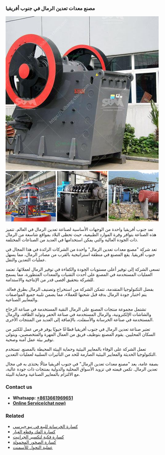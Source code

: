 <h3>مصنع معدات تعدين الرمال في جنوب أفريقيا</h3><img src='1701853901.jpg' alt=''><p>تعد جنوب أفريقيا واحدة من الوجهات الأساسية لصناعة تعدين الرمال في العالم. تتميز هذه الصناعة بتوافر وفرة الموارد الطبيعية، حيث تحظى البلاد بمواقع شاسعة من الرمال ذات الجودة العالية والتي يمكن استخدامها في العديد من الصناعات المختلفة.</p><p>تعد شركة "مصنع معدات تعدين الرمال" واحدة من الشركات الرائدة في هذا المجال في جنوب أفريقيا. يقع المصنع في منطقة استراتيجية بالقرب من مصادر الرمال، مما يسهل عمليات التعدين والنقل.</p><p>تسعى الشركة إلى توفير أعلى مستويات الجودة والكفاءة في توفير الرمال لعملائها. تعتمد العمليات المستخدمة في المصنع على أحدث التقنيات والمعدات المتطورة، مما يسمح للشركة بتحقيق أقصى قدر من الإنتاجية والاستدامة.</p><p>بفضل التكنولوجيا المتقدمة، تتمكن الشركة من استخراج وتصنيف الرمال بطرق فعالة. يتم اختبار جودة الرمال بدقة قبل شحنها للعملاء، مما يضمن تلبية جميع المواصفات والمعايير الصناعية.</p><p>تشتمل مجموعة منتجات المصنع على الرمال النقية المستخدمة في صناعة الزجاج والشاشات الإلكترونية، والرمال المستخدمة في صناعة الحفر وتوليد الطاقة، والرمال المستخدمة في صناعة الخرسانة والأسفلت، بالإضافة إلى العديد من المنتجات الأخرى.</p><p>تعتبر صناعة تعدين الرمال في جنوب أفريقيا قطاعًا حيويًا يوفر فرص عمل للكثير من السكان المحليين. يقوم المصنع بتوظيف فريق من العمال المهرة والمتخصصين، ويتولى توفير بيئة عمل آمنة وصحية.</p><p>تعمل الشركة على الوفاء بالمعايير البيئية وحماية البيئة المحيطة بالمصنع. تستخدم التكنولوجيا الحديثة والمعايير البيئية الصارمة للحد من التأثيرات السلبية لعمليات التعدين.</p><p>بصفة عامة، يعد "مصنع معدات تعدين الرمال" في جنوب أفريقيا مثالًا يحتذى به في مجال تعدين الرمال. تكمن قيمته في تزويد الأسواق المحلية والدولية بمنتجات ذات جودة عالية، مع الالتزام بالمعايير الصناعية وحماية البيئة.</p><h3>Contact us</h3><ul><li><strong>Whatsapp:&nbsp;<a href="https://wa.me/8613661969651">+8613661969651</a></strong></li><li><a href="https://swt.shibang-china.com/?git&amp;zhl&amp;مصنع معدات تعدين الرمال في جنوب أفريقيا"><strong>Online Service(chat now)</strong></a></li></ul><h3>Related</h3><ul><li><a href='كسارة الخرسانة للبيع في نيو جيرسي.md'>كسارة الخرسانة للبيع في نيو جيرسي</a></li><li><a href='كسارة الفك وقطع الغيار.md'>كسارة الفك وقطع الغيار</a></li><li><a href='كسارة فكية لتكسير الجرانيت.md'>كسارة فكية لتكسير الجرانيت</a></li><li><a href='كسارة الصخور المحمولة.md'>كسارة الصخور المحمولة</a></li><li><a href='عملية التحول للأسمنت.md'>عملية التحول للأسمنت</a></li></ul>